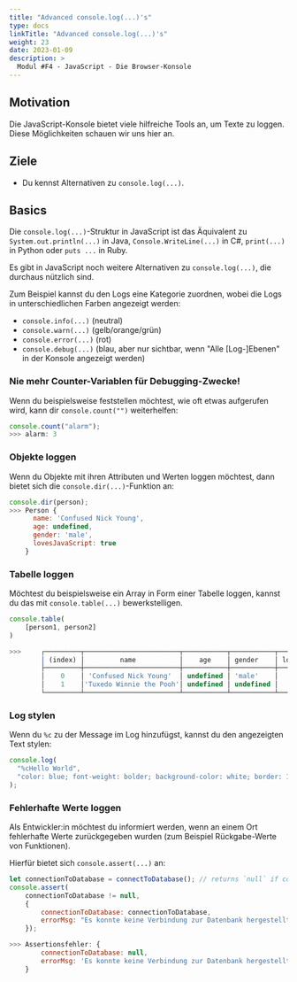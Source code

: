 ```yaml
---
title: "Advanced console.log(...)'s"
type: docs
linkTitle: "Advanced console.log(...)'s"
weight: 23
date: 2023-01-09
description: >
  Modul #F4 - JavaScript - Die Browser-Konsole
---
```


## Motivation

Die JavaScript-Konsole bietet viele hilfreiche Tools an, um Texte zu loggen. Diese Möglichkeiten schauen wir uns hier an.

## Ziele

- Du kennst Alternativen zu `console.log(...)`.

## Basics

Die `console.log(...)`-Struktur in JavaScript ist das Äquivalent zu `System.out.println(...)` in Java, `Console.WriteLine(...)` in C#, `print(...)` in Python oder `puts ...` in Ruby.

Es gibt in JavaScript noch weitere Alternativen zu `console.log(...)`, die durchaus nützlich sind.

Zum Beispiel kannst du den Logs eine Kategorie zuordnen, wobei die Logs in unterschiedlichen Farben angezeigt werden:

- `console.info(...)` (neutral)
- `console.warn(...)` (gelb/orange/grün)
- `console.error(...)` (rot)
- `console.debug(...)` (blau, aber nur sichtbar, wenn "Alle [Log-]Ebenen" in der Konsole angezeigt werden)

### Nie mehr Counter-Variablen für Debugging-Zwecke!

Wenn du beispielsweise feststellen möchtest, wie oft etwas aufgerufen wird, kann dir `console.count("")` weiterhelfen:

```javascript
console.count("alarm");
>>> alarm: 3
```

### Objekte loggen

Wenn du Objekte mit ihren Attributen und Werten loggen möchtest, dann bietet sich die `console.dir(...)`-Funktion an:

```javascript
console.dir(person);
>>> Person {
      name: 'Confused Nick Young',
      age: undefined,
      gender: 'male',
      lovesJavaScript: true
    }
```

### Tabelle loggen

Möchtest du beispielsweise ein Array in Form einer Tabelle loggen, kannst du das mit `console.table(...)` bewerkstelligen.

```javascript
console.table(
    [person1, person2]
)

>>>     ┌─────────┬────────────────────────┬───────────┬───────────┬─────────────────┐
        │ (index) │         name           │    age    │ gender    │ lovesJavaScript │
        ├─────────┼────────────────────────┼───────────┼───────────┼─────────────────┤
        │    0    │ 'Confused Nick Young'  │ undefined │ 'male'    │      false      │
        │    1    │'Tuxedo Winnie the Pooh'│ undefined │ undefined │      true       │
        └─────────┴────────────────────────┴───────────┴───────────┴─────────────────┘
```

### Log stylen

Wenn du `%c` zu der Message im Log hinzufügst, kannst du den angezeigten Text stylen:

```javascript
console.log(
  "%cHello World",
  "color: blue; font-weight: bolder; background-color: white; border: 1px solid; border-radius: 2em; padding: 1em;",
);
```

### Fehlerhafte Werte loggen

Als Entwickler:in möchtest du informiert werden, wenn an einem Ort fehlerhafte Werte zurückgegeben wurden (zum Beispiel Rückgabe-Werte von Funktionen).

Hierfür bietet sich `console.assert(...)` an:

```javascript
let connectionToDatabase = connectToDatabase(); // returns `null` if connection fails.
console.assert(
    connectionToDatabase != null,
    {
        connectionToDatabase: connectionToDatabase,
        errorMsg: "Es konnte keine Verbindung zur Datenbank hergestellt werden. ¯\_(ツ)_/¯"
    });

>>> Assertionsfehler: {
        connectionToDatabase: null,
        errorMsg: 'Es konnte keine Verbindung zur Datenbank hergestellt werden. ¯_(ツ)_/¯'
    }
```
